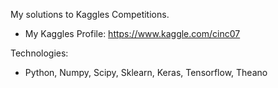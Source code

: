 My solutions to Kaggles Competitions.

- My Kaggles Profile:
https://www.kaggle.com/cinc07

Technologies:
- Python, Numpy, Scipy, Sklearn, Keras, Tensorflow, Theano


